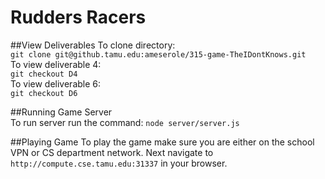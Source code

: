 # Rudders Racers  
##View Deliverables
To clone directory:  
`git clone git@github.tamu.edu:ameserole/315-game-TheIDontKnows.git`  
To view deliverable 4:   
`git checkout D4`   
To view deliverable 6:  
`git checkout D6`  

##Running Game Server  
To run server run the command: 
`node server/server.js`  
  
##Playing Game
To play the game make sure you are either on the school VPN or CS department network. Next navigate to `http://compute.cse.tamu.edu:31337` in your browser.
